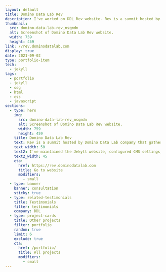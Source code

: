```yaml
---
layout: default
title: Domino Data Lab Rev
description: I've worked on DDL Rev website. Rev is a summit hosted by Domino Data Lab company that gathers data science leaders in one place.
thumbnail:
  src: domino-data-lab-rev_nsqmdn
  alt: Screenshot of Domino Data Lab Rev website.
  width: 759
  height: 459
link: //rev.dominodatalab.com
display: true
date: 2021-09-02
type: portfolio-item
tech:
  - jekyll
tags:
  - portfolio
  - jekyll
  - ssg
  - html
  - css
  - javascript
sections:
  - type: hero
    img:
      src: domino-data-lab-rev_nsqmdn
      alt: Screenshot of Domino Data Lab Rev website.
      width: 759
      height: 459
    title: Domino Data Lab Rev
    text: Rev is a summit hosted by Domino Data Lab company that gathers data science leaders in one place.
    text_width: 50
    text2: I've maintained the Jekyll website, configured CMS settings, and created all pages from designs.
    text2_width: 45
    cta:
      href: https://rev.dominodatalab.com
      title: Go to website
      modifiers:
        - small
  - type: banner
    banner: consultation
    sticky: true
  - type: related-testimonials
    title: Testimonials
    filter: testimonials
    company: DDL
  - type: project-cards
    title: Other projects
    filter: portfolio
    random: true
    limit: 6
    exclude: true
    cta:
      href: /portfolio/
      title: All projects
      modifiers:
        - small
---
```

